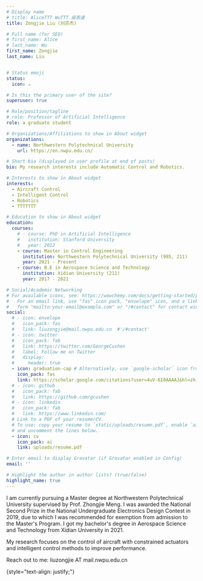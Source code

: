 ```yaml
---
# Display name
# title: AliceTTT WuTTT 吳恩達
title: Zongjie Liu (刘宗杰)

# Full name (for SEO)
# first_name: Alice
# last_name: Wu
first_name: Zongjie
last_name: Liu


# Status emoji
status:
  icon: ☕️

# Is this the primary user of the site?
superuser: true

# Role/position/tagline
# role: Professor of Artificial Intelligence
role: a graduate student

# Organizations/Affiliations to show in About widget
organizations:
  - name: Northwestern Polytechnical University
    url: https://en.nwpu.edu.cn/

# Short bio (displayed in user profile at end of posts)
bio: My research interests include Automatic Control and Robotics.

# Interests to show in About widget
interests:
  - Aircraft Control
  - Intelligent Control
  - Robotics  
  - TTTTTTT

# Education to show in About widget
education:
  courses:
    # - course: PhD in Artificial Intelligence
    #   institution: Stanford University
    #   year: 2012
    - course: Master in Control Engineering
      institution: Northwestern Polytechnical University (985, 211)
      year: 2021 - Present
    - course: B.E in Aerospace Science and Technology
      institution: Xidian University (211)
      year: 2017 - 2021

# Social/Academic Networking
# For available icons, see: https://wowchemy.com/docs/getting-started/page-builder/#icons
#   For an email link, use "fas" icon pack, "envelope" icon, and a link in the
#   form "mailto:your-email@example.com" or "/#contact" for contact widget.
social:
  # - icon: envelope
  #   icon_pack: fas
  #   link: liuzongjie@mail.nwpu.edu.cn  #'/#contact'
  # - icon: twitter
  #   icon_pack: fab
  #   link: https://twitter.com/GeorgeCushen
  #   label: Follow me on Twitter
  #   display:
  #     header: true
  - icon: graduation-cap # Alternatively, use `google-scholar` icon from `ai` icon pack
    icon_pack: fas
    link: https://scholar.google.com/citations?user=4uV-6I0AAAAJ&hl=zh-CN
  # - icon: github
  #   icon_pack: fab
  #   link: https://github.com/gcushen
  # - icon: linkedin
  #   icon_pack: fab
  #   link: https://www.linkedin.com/
  # Link to a PDF of your resume/CV.
  # To use: copy your resume to `static/uploads/resume.pdf`, enable `ai` icons in `params.yaml`,
  # and uncomment the lines below.
  - icon: cv
    icon_pack: ai
    link: uploads/resume.pdf

# Enter email to display Gravatar (if Gravatar enabled in Config)
email: ''

# Highlight the author in author lists? (true/false)
highlight_name: true
---
```


<!-- Alice Wu is a professor of artificial intelligence at the Stanford AI Lab. Her research interests include distributed robotics, mobile computing and programmable matter. She leads the Robotic Neurobiology group, which develops self-reconfiguring robots, systems of self-organizing robots, and mobile sensor networks. -->

I am currently pursuing a Master degree at Northwestern Polytechnical University supervised by Prof. Zhongjie Meng. I was awarded the National Second Prize in the National Undergraduate Electronics Design Contest in 2019, due to which I was recommended for exemption from admission to the Master's Program. I got my bachelor's degree in Aerospace Science and Technology from Xidian University in 2021. 








My research focuses on the control of aircraft with constrained actuators and intelligent control methods to improve performance.

Reach out to me: liuzongjie AT mail.nwpu.edu.cn

<!-- {{% callout note %}}
Create your slides in Markdown - click the *Slides* button to check out the example.
{{% /callout %}} -->


{style="text-align: justify;"}
